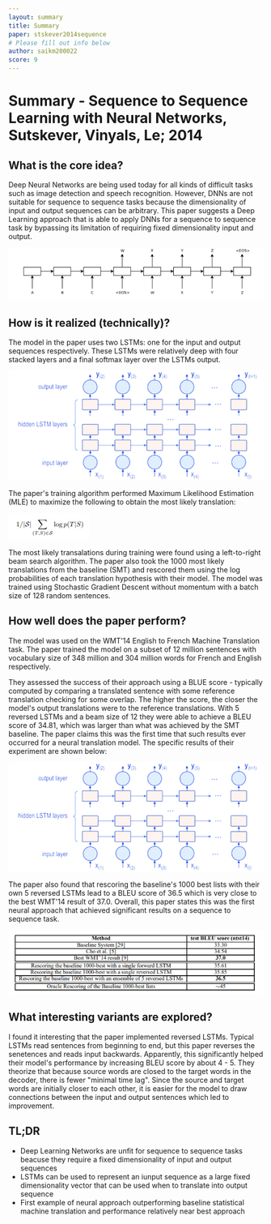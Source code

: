 ```yaml
---
layout: summary
title: Summary
paper: stskever2014sequence
# Please fill out info below
author: saikm200022
score: 9
---
```


# **Summary - Sequence to Sequence Learning with Neural Networks, Sutskever, Vinyals, Le; 2014**

## What is the core idea?

Deep Neural Networks are being used today for all kinds of difficult tasks such as image detection and speech recognition. However, DNNs are not suitable for sequence to sequence tasks because the dimensionality of input and output sequences can be arbitrary. This paper suggests a Deep Learning approach that is able to apply DNNs for a sequence to sequence task by bypassing its limitation of requiring fixed dimensionality input and output.

![Alt Text](sutskever2014sequence_1b.PNG)


## How is it realized (technically)?
 
The model in the paper uses two LSTMs: one for the input and output sequences respectively. These LSTMs were relatively deep with four stacked layers and a final softmax layer over the LSTMs output. 


![Alt Text](sutskever2014sequence_1c.PNG)


The paper's training algorithm performed Maximum Likelihood Estimation (MLE) to maximize the following to obtain the most likely translation: 

![Alt Text](sutskever2014sequence_1a.PNG)

The most likely transalations during training were found using a left-to-right beam search algorithm. The paper also took the 1000 most likely translations from the baseline (SMT) and rescored them using the log probabilities of each translation hypothesis with their model. The model was trained using Stochastic Gradient Descent without momentum with a batch size of 128 random sentences. 

## How well does the paper perform?

The model was used on the WMT'14 English to French Machine Translation task. The paper trained the model on a subset of 12 million sentences with vocabulary size of 348 million and 304 million words for French and English respectively.

They assessed the success of their approach using a BLUE score - typically computed by comparing a translated sentence with some reference translation checking for some overlap. The higher the score, the closer the model's output translations were to the reference translations. With 5 reversed LSTMs and a beam size of 12 they were able to achieve a BLEU score of 34.81, which was larger than what was achieved by the SMT baseline. The paper claims this was the first time that such results ever occurred for a neural translation model. The specific results of their experiment are shown below:

![Alt Text](sutskever2014sequence_1c.PNG)

The paper also found that rescoring the baseline's 1000 best lists with their own 5 reversed LSTMs lead to a BLEU score of 36.5 which is very close to the best WMT'14 result of 37.0. Overall, this paper states this was the first neural approach that achieved significant results on a sequence to sequence task. 


![Alt Text](sutskever2014sequence_1d.PNG)

## What interesting variants are explored?

I found it interesting that the paper implemented reversed LSTMs. Typical LSTMs read sentences from beginning to end, but this paper reverses the senetences and reads input backwards. Apparently, this significantly helped their model's performance by increasing BLEU score by about 4 - 5. They theorize that because source words are closed to the target words in the decoder, there is fewer "minimal time lag". Since the source and target words are initially closer to each other, it is easier for the model to draw connections between the input and output sentences which led to improvement.


## TL;DR
* Deep Learning Networks are unfit for sequence to sequence tasks beacuse they require a fixed dimensionality of input and output sequences
* LSTMs can be used to represent an iunput sequence as a large fixed dimensionality vector that can be used when to translate into output sequence
* First example of neural approach outperforming baseline statistical machine translation and performance relatively near best approach
